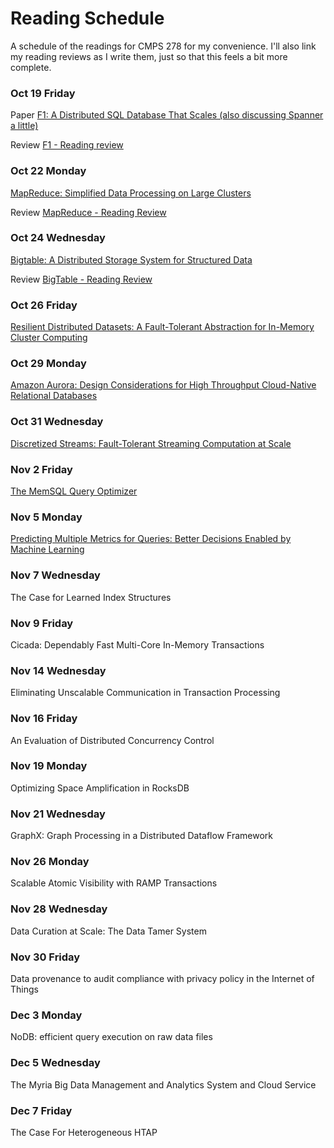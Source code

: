 # Reading Schedule

A schedule of the readings for CMPS 278 for my convenience. I'll also link my reading reviews as I write them, just so that this feels a bit more complete.

### Oct 19 Friday
Paper
    [F1: A Distributed SQL Database That Scales (also discussing Spanner a little)](https://static.googleusercontent.com/media/research.google.com/en//pubs/archive/41344.pdf)

Review
    [F1 - Reading review](https://github.com/Drin/blog/blob/master/posts/by-date/2018-10-18.md)

### Oct 22 Monday
[MapReduce: Simplified Data Processing on Large Clusters](https://static.googleusercontent.com/media/research.google.com/en//archive/mapreduce-osdi04.pdf)

Review
    [MapReduce - Reading Review](https://github.com/Drin/blog/blob/master/posts/by-course/cmps278/2018-10-21.mapreduce.md)

### Oct 24 Wednesday
[Bigtable: A Distributed Storage System for Structured Data](https://static.googleusercontent.com/media/research.google.com/en//archive/bigtable-osdi06.pdf)

Review
    [BigTable - Reading Review](https://github.com/Drin/blog/blob/master/posts/by-course/cmps278/2018-10-23.bigtable.md)

### Oct 26 Friday
[Resilient Distributed Datasets: A Fault-Tolerant Abstraction for In-Memory Cluster Computing](https://www.usenix.org/system/files/conference/nsdi12/nsdi12-final138.pdf)

### Oct 29 Monday
[Amazon Aurora: Design Considerations for High Throughput Cloud-Native Relational Databases](https://www.allthingsdistributed.com/files/p1041-verbitski.pdf)

### Oct 31 Wednesday
[Discretized Streams: Fault-Tolerant Streaming Computation at Scale](https://people.csail.mit.edu/matei/papers/2013/sosp_spark_streaming.pdf)

### Nov 2 Friday
[The MemSQL Query Optimizer](http://www.vldb.org/pvldb/vol9/p1401-chen.pdf)

### Nov 5 Monday
[Predicting Multiple Metrics for Queries: Better Decisions Enabled by Machine Learning](https://ieeexplore.ieee.org/document/4812438)

### Nov 7 Wednesday
The Case for Learned Index Structures

### Nov 9 Friday
Cicada: Dependably Fast Multi-Core In-Memory Transactions

### Nov 14 Wednesday
Eliminating Unscalable Communication in Transaction Processing

### Nov 16 Friday
An Evaluation of Distributed Concurrency Control

### Nov 19 Monday
Optimizing Space Amplification in RocksDB

### Nov 21 Wednesday
GraphX: Graph Processing in a Distributed Dataflow Framework

### Nov 26 Monday
Scalable Atomic Visibility with RAMP Transactions

### Nov 28 Wednesday
Data Curation at Scale: The Data Tamer System

### Nov 30 Friday
Data provenance to audit compliance with privacy policy in the Internet of Things

### Dec 3 Monday
NoDB: efficient query execution on raw data files

### Dec 5 Wednesday
The Myria Big Data Management and Analytics System and Cloud Service

### Dec 7 Friday
The Case For Heterogeneous HTAP
